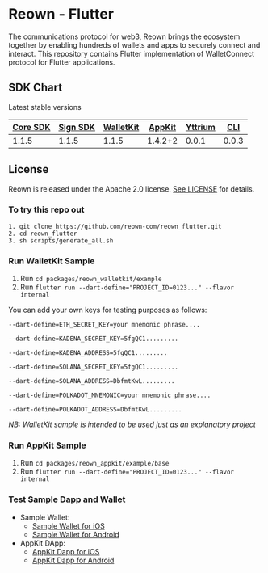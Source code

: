 # **Reown - Flutter**

The communications protocol for web3, Reown brings the ecosystem together by enabling hundreds of wallets and apps to securely connect and interact. This repository contains Flutter implementation of WalletConnect protocol for Flutter applications.

## SDK Chart

Latest stable versions

| [Core SDK](packages/reown_core) | [Sign SDK](packages/reown_sign) | [WalletKit](packages/reown_walletkit) | [AppKit](packages/reown_appkit) | [Yttrium](packages/reown_yttrium) | [CLI](packages/reown_cli) |
|---------------------------------|---------------------------------|---------------------------------------|---------------------------------|---------------------------------|---------------------------------|
| 1.1.5                           | 1.1.5                           | 1.1.5                                 | 1.4.2+2                          | 0.0.1                           | 0.0.3                           |

## License

Reown is released under the Apache 2.0 license. [See LICENSE](/LICENSE) for details.

### To try this repo out

```
1. git clone https://github.com/reown-com/reown_flutter.git
2. cd reown_flutter
3. sh scripts/generate_all.sh
```

### Run WalletKit Sample

1. Run `cd packages/reown_walletkit/example`
2. Run `flutter run --dart-define="PROJECT_ID=0123..." --flavor internal`

You can add your own keys for testing purposes as follows:

`--dart-define=ETH_SECRET_KEY=your mnemonic phrase....`

`--dart-define=KADENA_SECRET_KEY=5fgQC1.........`

`--dart-define=KADENA_ADDRESS=5fgQC1.........`

`--dart-define=SOLANA_SECRET_KEY=5fgQC1.........`

`--dart-define=SOLANA_ADDRESS=DbfmtKwL.........`

`--dart-define=POLKADOT_MNEMONIC=your mnemonic phrase....`

`--dart-define=POLKADOT_ADDRESS=DbfmtKwL.........`

_NB: WalletKit sample is intended to be used just as an explanatory project_


### Run AppKit Sample

1. Run `cd packages/reown_appkit/example/base`
2. Run `flutter run --dart-define="PROJECT_ID=0123..." --flavor internal`

### Test Sample Dapp and Wallet

- Sample Wallet:
  - [Sample Wallet for iOS](https://testflight.apple.com/join/Uv0XoBuD)
  - [Sample Wallet for Android](https://appdistribution.firebase.dev/i/8e6452c6bbd68911)
- AppKit DApp:
  - [AppKit Dapp for iOS](https://testflight.apple.com/join/6aRJSllc)
  - [AppKit Dapp for Android](https://appdistribution.firebase.dev/i/52c9b87bbf5fbe01)
